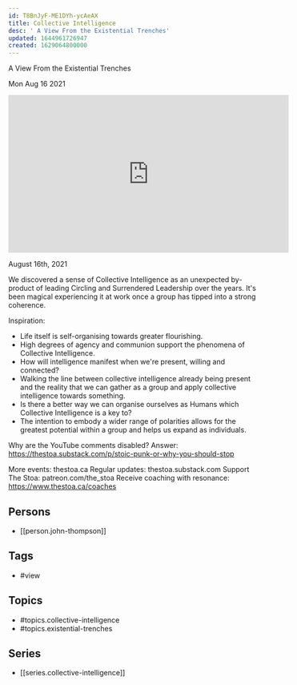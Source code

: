 ```yaml
---
id: T8BnJyF-ME1DYh-ycAeAX
title: Collective Intelligence
desc: ' A View From the Existential Trenches'
updated: 1644961726947
created: 1629064800000
---
```



 A View From the Existential Trenches

Mon Aug 16 2021

<iframe width="560" height="315" src="https://www.youtube.com/embed/pYwxciScV9M" title="Collective Intelligence: A View From the Existential Trenches w/ John Thompson" frameborder="0" allow="accelerometer; autoplay; clipboard-write; encrypted-media; gyroscope; picture-in-picture" allowfullscreen ></iframe>

August 16th, 2021

We discovered a sense of Collective Intelligence as an unexpected by-product of leading Circling and Surrendered Leadership over the years. It's been magical experiencing it at work once a group has tipped into a strong coherence.

Inspiration:

- Life itself is self-organising towards greater flourishing.
- High degrees of agency and communion support the phenomena of Collective Intelligence. 
- How will intelligence manifest when we're present, willing and connected?
- Walking the line between collective intelligence already being present and the reality that we can gather as a group and apply collective intelligence towards something. 
- Is there a better way we can organise ourselves as Humans which Collective Intelligence is a key to? 
- The intention to embody a wider range of polarities allows for the greatest potential within a group and helps us expand as individuals.

Why are the YouTube comments disabled? Answer: https://thestoa.substack.com/p/stoic-punk-or-why-you-should-stop 

More events: thestoa.ca 
Regular updates: thestoa.substack.com 
Support The Stoa: patreon.com/the_stoa 
Receive coaching with resonance: https://www.thestoa.ca/coaches

## Persons

- [[person.john-thompson]]

## Tags

- #view

## Topics

- #topics.collective-intelligence
- #topics.existential-trenches

## Series

- [[series.collective-intelligence]]

